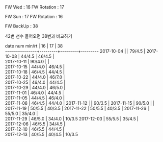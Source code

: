 FW Wed      : 16
FW Rotation : 17

FW Sun      : 17
FW Rotation : 16

FW BackUp   : 38

42번 선수 들어오면 38번과 비교하기

date num min/rt |    16   |    17   |    38   
----------------+---------+---------+---------
2017-10-04      |         |  79/4.5 |
2017-10-08      |  44/4.5 |  46/4.5 |               
2017-10-11      |  90/4.0 |         |               
2017-10-15      |  44/4.0 |  46/4.5 |               
2017-10-18      |  46/4.5 |  44/4.5 |               
2017-10-22      |  44/4.0 |  46/7.0 |               
2017-10-25      |  46/4.0 |  44/4.5 |      
2017-10-29      |  44/4.0 |  46/5.0 |      
2017-11-01      |  46/4.0 |  44/4.5 |     
2017-11-05      |  44/4.5 |  46/4.0 |      
2017-11-08      |  46/4.5 |  44/4.0 |
2017-11-12      |         |  90/3.5 |
2017-11-15      |  90/5.0 |         |
2017-11-19      |  50/5.5 |  40/3.5 | 
2017-11-22      |  50/5.5 |  40/3.5 | 
2017-11-26      |  55/5.0 |  35/4.0 |        
2017-11-29      |  46/5.0 |  34/4.0 |  10/3.5
2017-12-03      |  55/5.5 |  35/4.5 |        
2017-12-06      |  46/5.5 |  34/4.5 |        
2017-12-10      |  46/5.5 |  44/4.5 |       
2017-12-13      |  40/5.5 |  40/4.5 |  10/3.5 
